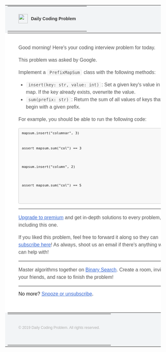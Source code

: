 <table bgcolor="#F2F4F6" cellpadding="0" cellspacing="0" class="email-wrapper" style="font-family: Arial, 'Helvetica Neue', Helvetica, sans-serif; box-sizing: border-box; width: 100%; margin: 0; padding: 0; -premailer-width: 100%; -premailer-cellpadding: 0; -premailer-cellspacing: 0; background-color: #F2F4F6;" width="100%">
<tr>
<td align="center" style="word-break: break-word; font-family: Arial, 'Helvetica Neue', Helvetica, sans-serif; box-sizing: border-box;">
<table cellpadding="0" cellspacing="0" class="email-content" style="font-family: Arial, 'Helvetica Neue', Helvetica, sans-serif; box-sizing: border-box; width: 100%; margin: 0; padding: 0; -premailer-width: 100%; -premailer-cellpadding: 0; -premailer-cellspacing: 0;" width="100%">
<table align="center" cellpadding="0" cellspacing="0" class="email-head_inner" style="font-family: Arial, 'Helvetica Neue', Helvetica, sans-serif; box-sizing: border-box; width: 570px; margin: 0 auto; padding: 0; -premailer-width: 570px; -premailer-cellpadding: 0; -premailer-cellspacing: 0;" width="570">
<tr>
<td class="email-masthead" height="30" style="word-break: break-word; font-family: Arial, 'Helvetica Neue', Helvetica, sans-serif; box-sizing: border-box; padding: 25px 35px; height: 30px; vertical-align: middle; border-collapse: collapse;" valign="middle">
<a class="email-masthead_logo_link" href="https://www.dailycodingproblem.com/" style="color: #3869D4; font-family: Arial, 'Helvetica Neue', Helvetica, sans-serif; box-sizing: border-box; width: 30px; height: 30px; vertical-align: middle; text-decoration: none; padding: 0; margin: 0; display: inline-block;">
<img class="email-masthead_logo" height="30" src="https://www.dailycodingproblem.com/static/icon-round.png" style="font-family: Arial, 'Helvetica Neue', Helvetica, sans-serif; box-sizing: border-box; width: 30px; height: 30px; border: 0; vertical-align: middle;" width="30"/>
</a>
<a class="email-masthead_link" href="https://www.dailycodingproblem.com/" style="color: #3869D4; font-family: Arial, 'Helvetica Neue', Helvetica, sans-serif; box-sizing: border-box; height: 30px; vertical-align: middle; padding-left: 6px; text-decoration: none;">
<span class="email-masthead_name" style="font-family: Arial, 'Helvetica Neue', Helvetica, sans-serif; box-sizing: border-box; font-size: 14px; font-weight: bold; color: #343434; text-decoration: none; text-shadow: 0 1px 0 white; height: 50px;">Daily Coding Problem</span>
</a>
</td>
</tr>
</table>
<!-- Email Body -->
<tr>
<td bgcolor="#FFFFFF" cellpadding="0" cellspacing="0" class="email-body" style="word-break: break-word; font-family: Arial, 'Helvetica Neue', Helvetica, sans-serif; box-sizing: border-box; width: 100%; margin: 0; padding: 0; -premailer-width: 100%; -premailer-cellpadding: 0; -premailer-cellspacing: 0; border-top: 1px solid #EDEFF2; border-bottom: 1px solid #EDEFF2; background-color: #FFFFFF;" width="100%">
<table align="center" bgcolor="#FFFFFF" cellpadding="0" cellspacing="0" class="email-body_inner" style="font-family: Arial, 'Helvetica Neue', Helvetica, sans-serif; box-sizing: border-box; width: 570px; margin: 0 auto; padding: 0; -premailer-width: 570px; -premailer-cellpadding: 0; -premailer-cellspacing: 0; background-color: #FFFFFF;" width="570">
<!-- Body content -->
<tr>
<td class="content-cell" style="word-break: break-word; font-family: Arial, 'Helvetica Neue', Helvetica, sans-serif; box-sizing: border-box; padding: 35px;">
<p style="margin-top: 0; color: #555; font-size: 16px; line-height: 1.5em; text-align: left; font-family: Arial, 'Helvetica Neue', Helvetica, sans-serif; box-sizing: border-box;">Good morning! Here's your coding interview problem for today.</p>
<p style="margin-top: 0; color: #555; font-size: 16px; line-height: 1.5em; text-align: left; font-family: Arial, 'Helvetica Neue', Helvetica, sans-serif; box-sizing: border-box;">This problem was asked by Google.</p>
<p style="margin-top: 0; color: #555; font-size: 16px; line-height: 1.5em; text-align: left; font-family: Arial, 'Helvetica Neue', Helvetica, sans-serif; box-sizing: border-box;">Implement a <code style="font-family: monospace; margin: 0 2px; padding: 0 5px; white-space: nowrap; border: 1px solid #eaeaea; background-color: #f8f8f8; border-radius: 3px;">PrefixMapSum</code> class with the following methods:</p>
<ul style="text-align: left; color: #555; font-size: 16px; line-height: 1.5em; padding-left: 24px; font-family: Arial, 'Helvetica Neue', Helvetica, sans-serif; box-sizing: border-box;">
<li style="font-family: Arial, 'Helvetica Neue', Helvetica, sans-serif; box-sizing: border-box;"><code style="font-family: monospace; margin: 0 2px; padding: 0 5px; white-space: nowrap; border: 1px solid #eaeaea; background-color: #f8f8f8; border-radius: 3px;">insert(key: str, value: int)</code>: Set a given key's value in the map. If the key already exists, overwrite the value.</li>
<li style="font-family: Arial, 'Helvetica Neue', Helvetica, sans-serif; box-sizing: border-box;"><code style="font-family: monospace; margin: 0 2px; padding: 0 5px; white-space: nowrap; border: 1px solid #eaeaea; background-color: #f8f8f8; border-radius: 3px;">sum(prefix: str)</code>: Return the sum of all values of keys that begin with a given prefix.</li>
</ul>
<p style="margin-top: 0; color: #555; font-size: 16px; line-height: 1.5em; text-align: left; font-family: Arial, 'Helvetica Neue', Helvetica, sans-serif; box-sizing: border-box;">For example, you should be able to run the following code:</p>
<pre style="background-color: #f8f8f8; border: 1px solid #cccccc; font-size: 13px; line-height: 19px; overflow: auto; padding: 6px 10px; border-radius: 3px;"><code class="lang-python" style="border-radius: 3px; font-family: monospace; margin: 0; padding: 0; white-space: pre; background: transparent; background-color: transparent; border: none;">mapsum.insert("columnar", 3)
assert mapsum.sum("col") == 3

mapsum.insert("column", 2)
assert mapsum.sum("col") == 5
</code></pre>
<hr style="font-family: Arial, 'Helvetica Neue', Helvetica, sans-serif; box-sizing: border-box;"/>
<p style="margin-top: 0; color: #555; font-size: 16px; line-height: 1.5em; text-align: left; font-family: Arial, 'Helvetica Neue', Helvetica, sans-serif; box-sizing: border-box;"><a href="https://www.dailycodingproblem.com/subscribe?email=kundanranjan.ml%40gmail.com" style="color: #3869D4; font-family: Arial, 'Helvetica Neue', Helvetica, sans-serif; box-sizing: border-box;">Upgrade to premium</a> and get in-depth solutions to every problem, including this one. </p>
<p style="margin-top: 0; color: #555; font-size: 16px; line-height: 1.5em; text-align: left; font-family: Arial, 'Helvetica Neue', Helvetica, sans-serif; box-sizing: border-box;">If you liked this problem, feel free to forward it along so they can <a href="https://www.dailycodingproblem.com/" style="color: #3869D4; font-family: Arial, 'Helvetica Neue', Helvetica, sans-serif; box-sizing: border-box;">subscribe here</a>! As always, shoot us an email if there's anything we can help with!</p>
<hr style="font-family: Arial, 'Helvetica Neue', Helvetica, sans-serif; box-sizing: border-box;"/>
<p style="margin-top: 0; color: #555; font-size: 16px; line-height: 1.5em; text-align: left; font-family: Arial, 'Helvetica Neue', Helvetica, sans-serif; box-sizing: border-box;">Master algorithms together on <a href="https://binarysearch.io/?ref=dcp" style="color: #3869D4; font-family: Arial, 'Helvetica Neue', Helvetica, sans-serif; box-sizing: border-box;">Binary Search</a>. Create a room, invite your friends, and race to finish the problem!</p>
<hr style="font-family: Arial, 'Helvetica Neue', Helvetica, sans-serif; box-sizing: border-box;"/>
<p style="margin-top: 0; color: #555; line-height: 1.5em; text-align: left; font-family: Arial, 'Helvetica Neue', Helvetica, sans-serif; box-sizing: border-box; font-size: 0.7em;">
  No more? <a href="https://dailycodingproblem.com/unsubscribe?unsubscribeKey=1ab967fc821c8f6573f4026910335badd75d83f938ee94b1195390a6ebe914e53549d45a" style="color: #3869D4; font-family: Arial, 'Helvetica Neue', Helvetica, sans-serif; box-sizing: border-box;">Snooze or unsubscribe</a>.
</p>
</td>
</tr>
</table>
</td>
</tr>
<!-- Email Footer -->
<tr>
<td style="word-break: break-word; font-family: Arial, 'Helvetica Neue', Helvetica, sans-serif; box-sizing: border-box;">
<table align="center" cellpadding="0" cellspacing="0" class="email-footer" style="font-family: Arial, 'Helvetica Neue', Helvetica, sans-serif; box-sizing: border-box; width: 570px; margin: 0 auto; padding: 0; -premailer-width: 570px; -premailer-cellpadding: 0; -premailer-cellspacing: 0; text-align: center;" width="570">
<tr>
<td align="center" class="content-cell" style="word-break: break-word; font-family: Arial, 'Helvetica Neue', Helvetica, sans-serif; box-sizing: border-box; padding: 35px;">
<p class="sub align-center" style="margin-top: 0; line-height: 1.5em; font-family: Arial, 'Helvetica Neue', Helvetica, sans-serif; box-sizing: border-box; text-align: center; color: #AEAEAE; font-size: 12px;">© 2019 Daily Coding Problem. All rights reserved.</p>
</td>
</tr>
</table>
</td>
</tr>
</table>
</td>
</tr>
</table>